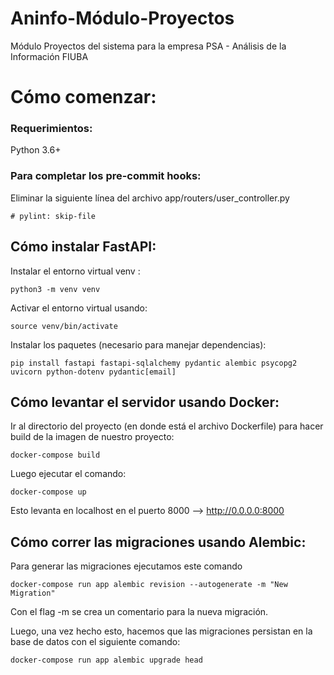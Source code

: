 # Aninfo-Módulo-Proyectos
Módulo Proyectos del sistema para la empresa PSA - Análisis de la Información FIUBA

# Cómo comenzar:

### Requerimientos:
Python 3.6+

### Para completar los pre-commit hooks:
Eliminar la siguiente línea del archivo app/routers/user_controller.py
```
# pylint: skip-file
```

## Cómo instalar FastAPI:
Instalar el entorno virtual venv :
```
python3 -m venv venv
```
Activar el entorno virtual usando:
```
source venv/bin/activate
```
Instalar los paquetes (necesario para manejar dependencias):
```
pip install fastapi fastapi-sqlalchemy pydantic alembic psycopg2 uvicorn python-dotenv pydantic[email]
```

## Cómo levantar el servidor usando Docker:

Ir al directorio del proyecto (en donde está el archivo Dockerfile) para hacer build de la imagen de nuestro proyecto:

```
docker-compose build
```

Luego ejecutar el comando:
```
docker-compose up
```

Esto levanta en localhost en el puerto 8000 --> http://0.0.0.0:8000

## Cómo correr las migraciones usando Alembic:
Para generar las migraciones ejecutamos este comando

```
docker-compose run app alembic revision --autogenerate -m "New Migration"
```

Con el flag -m se crea un comentario para la nueva migración.

Luego, una vez hecho esto, hacemos que las migraciones persistan en la base de datos con el siguiente comando:
```
docker-compose run app alembic upgrade head
```
